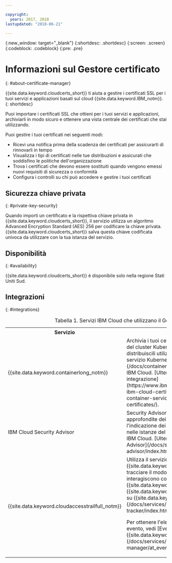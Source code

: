 ```yaml
---

copyright:
  years: 2017, 2018
lastupdated: "2018-06-21"

---
```

{:new_window: target="_blank"}
{:shortdesc: .shortdesc}
{:screen: .screen}
{:codeblock: .codeblock}
{:pre: .pre}

# Informazioni sul Gestore certificato
{: #about-certificate-manager}

{{site.data.keyword.cloudcerts_short}} ti aiuta a gestire i certificati SSL per i tuoi servizi e applicazioni basati sul cloud {{site.data.keyword.IBM_notm}}.
{: shortdesc}

Puoi importare i certificati SSL che ottieni per i tuoi servizi e applicazioni, archiviarli in modo sicuro e ottenere una vista centrale dei certificati che stai utilizzando.

Puoi gestire i tuoi certificati nei seguenti modi:

* Ricevi una notifica prima della scadenza dei certificati per assicurarti di rinnovarli in tempo
* Visualizza i tipi di certificati nelle tue distribuzioni e assicurati che soddisfino le politiche dell'organizzazione
* Trova i certificati che devono essere sostituiti quando vengono emessi nuovi requisiti di sicurezza o conformità
* Configura i controlli su chi può accedere e gestire i tuoi certificati

## Sicurezza chiave privata
{: #private-key-security}

Quando importi un certificato e la rispettiva chiave privata in {{site.data.keyword.cloudcerts_short}}, il servizio utilizza un algoritmo Advanced Encryption Standard (AES) 256 per codificare la chiave privata. {{site.data.keyword.cloudcerts_short}} salva questa chiave codificata univoca da utilizzare con la tua istanza del servizio.

## Disponibilità
{: #availability}

{{site.data.keyword.cloudcerts_short}} è disponibile solo nella regione Stati Uniti Sud.

## Integrazioni
{: #integrations}
<table>
<caption> Tabella 1. Servizi IBM Cloud che utilizzano il Gestore certificato</caption>
  <tr>
    <th> Servizio </th>
    <th> Descrizione </th>
  </tr>
  <tr>
    <td>{{site.data.keyword.containerlong_notm}}</td>
    <td>Archivia i tuoi certificati del dominio personalizzato del cluster Kubernetes nel Gestore certificato, poi distribuiscili utilizzando i [comandi del plugin del servizio Kubernetes](/docs/containers/cs_cli_reference.html) della CLI IBM Cloud. [Ulteriori informazioni su questa integrazione](https://www.ibm.com/blogs/bluemix/2018/01/use-ibm-cloud-certificate-manager-ibm-cloud-container-service-deploy-custom-domain-tls-certificates/).</td>
  </tr>
  <tr>
    <td>IBM Cloud Security Advisor</td>
    <td>Security Advisor centralizza le informazioni approfondite dei servizi IBM Cloud, inclusa l'indicazione dei certificati scaduti o quasi scaduti nelle istanze del Gestore certificato nel tuo account IBM Cloud. [Ulteriori informazioni su Security Advisor](/docs/services/security-advisor/index.html#index)</td>
  </tr><tr>
    <td>{{site.data.keyword.cloudaccesstrailfull_notm}}</td>
    <td>Utilizza il servizio {{site.data.keyword.cloudaccesstrailfull}} per tracciare il modo in cui gli utenti e le applicazioni interagiscono con il servizio {{site.data.keyword.cloudcerts_long}} in {{site.data.keyword.Bluemix}}. [Ulteriori informazioni su {{site.data.keyword.cloudaccesstrailshort}}](/docs/services/cloud-activity-tracker/index.html#getting-started-with-cla).
    <p>Per ottenere l'elenco delle azioni che generano un evento, vedi [Eventi di {{site.data.keyword.cloudaccesstrailshort}}](/docs/services/certificate-manager/at_events.html#at_events).</p></td>
  </tr>
</table>
